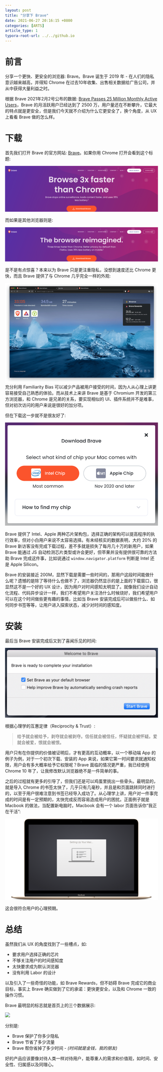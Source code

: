 ```yaml
---
layout: post
title: "分享下 Brave"
date: 2021-06-27 20:16:15 +0800
categories: [ARTS]
article_type: 1
typora-root-url: ../../github.io
---
```


# 前言

分享一个更快、更安全的浏览器: Brave。Brave 诞生于 2019 年 - 在人们的隐私意识越来越高，并得知 Chrome 在过去10年收集、出售相关数据给广告公司，并从中获得大量利益之时。

根据 Brave 2021年2月2号公布的数据: [Brave Passes 25 Million Monthly Active Users](https://brave.com/25m-mau/)，Brave 的月活跃用户已经达到了 2500 万，用户量还在不断攀升，它最大的特点就是更安全，但是我们今天就不介绍为什么它更安全了，换个角度，从 UX 上看看 Brave 做的怎么样。

# 下载

首先我们打开 Brave 的官方网站: [Brave](https://brave.com/)。如果你用 Chrome 打开会看到这个标题: 

![](/assets/img/brave-1.png)

而如果是其他浏览器则是:

![](/assets/img/brave-2.png)

是不是有点惊喜？本来以为 Brave 只是更注重隐私，没想到速度还比 Chrome 更快，而且 Brave 提供了与 Chrome 几乎完全一样的外观: 

![](/assets/img/brave-7.png)充分利用 Familiarity Bias 可以减少产品被用户接受的时间，因为人从心理上讲更容易接受自己熟悉的体验。而从技术上来讲 Brave 是基于 Chromium 开发的第三方浏览器，和 Chrome 是兄弟的关系，要实现相似的 UI、插件系统并不是难事，但对初次访问的用户来说是很好的加分项。

但在下载这一步就不是很友好了: 

![](/assets/img/brave-3.png)

Brave 提供了 Intel、Apple 两种芯片架构包，选择正确的架构可以提高程序的执行效率，但对小白用户来说不太容易选择。有未经核实的数据表明，大约 20% 的 Brave 新访客没有完成下载过程，差不多就是损失了每月几十万的新用户，如果 Brave 能通过 JS 自动检测芯片类型或许会更好，但苹果并没有提供很可靠的方法助 Brave 完成这件事，比如说通过 `window.navigator.platform` 判断是 Intel 还是 Apple Silicon。

Brave 的安装接近 200M，显然下载是需要一些时间的，那用户这段时间能做什么呢？遗憾的是除了等待什么也做不了，浏览器仍然显示的是上面的下载窗口，很显然这不是一个好的 UX 设计，因为用户对时间感知太明显了。就像我们设计自动化流程、代码异步设计一样，我们不希望用户关注汤什么时候烧好，我们希望用户可以在这个时间做些更有趣的事情，比如当 Brave 安装完成后可以做些什么、如何同步书签等等，让用户进入探索状态，减少对时间的感知度。

# 安装

最后当 Brave 安装完成后又到了喜闻乐见的时间: 

![](/assets/img/brave-4.png)

根据心理学的互惠定律（Reciprocity & Trust）: 

>  给予就会被给予，剥夺就会被剥夺。信任就会被信任，怀疑就会被怀疑。爱就会被爱，恨就会被恨。

用户只有在你提供的价值被证明后，才有更高的互动概率，以一个移动端 App 的例子为例，对于一个初次下载、安装的 App 来说，如果它第一时间要求就通知权限，用户会有多大概率给予它权限呢？Brave 面临的情况更严重，我已经使用 Chrome 10 年了，让我修改默认浏览器绝不是一件简单的事。

之后的过程就有更多的引导了，但我们还是可以鸡蛋里挑出一些骨头。最明显的，就是导入 Chrome 的书签太快了，几乎只有几毫秒，并且是和页面跳转同时进行的，以至于用户很难注意到书签已经导入成功了。从心理学上讲，用户对一件事完成的时间是有一定预期的，太快完成反而容易造成用户的困扰。正面例子就是 Macbook 的做法，当配置新电脑时，Macbook 会有一个 labor 页面告诉你“我正在干活”: 

![](/assets/img/brave-5.png)

这会很符合用户的心理预期。

# 总结

虽然我们从 UX 的角度找到了一些槽点，如: 

- 要求用户选择正确的芯片
- 不够关注用户的时间感知度
- 太快要求成为默认浏览器
- 没有利用 Labor 的设计

以及引入了一些奇怪的功能，如 Brave Rewards，但不妨碍 Brave 完成它的商业目标，事实上 Brave 确实做到了它的承诺：更快更安全，以及和 Chrome 一致的操作习惯。

Brave 最明显的标志就是首页上的三个数据展示: 

![](/assets/img/brave-6.png)

分别是: 

- Brave 保护了你多少隐私
- Brave 节省了多少流量
- Brave 帮你省掉了多少时间 - *(时间就是金钱，我的朋友)*

好的产品应该要像对待人类一样对待用户，能尊重人的需求和价值观，如时间、安全性、归属感以及同理心。
